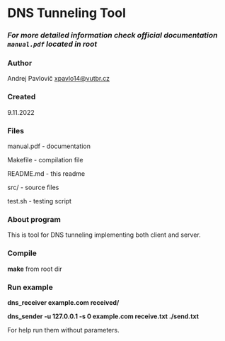 # DNS Tunneling Tool

### *For more detailed information check official documentation `manual.pdf` located in root*

###  Author
Andrej Pavlovič <xpavlo14@vutbr.cz>

### Created
9.11.2022

### Files
manual.pdf  - documentation

Makefile    - compilation file

README.md   - this readme

src/        - source files

test.sh     - testing script

### About program
This is tool for DNS tunneling implementing both client and server.

### Compile 
**make** from root dir

### Run example
**dns_receiver example.com received/**

**dns_sender -u 127.0.0.1 -s 0 example.com receive.txt ./send.txt**

For help run them without parameters.
